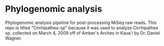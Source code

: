 # Phylogenomic analysis
 Phylogenomic analysis pipeline for post-processing MiSeq raw reads. 
 This repo is titled "Cirrhipathes-sp" because it was used to analyze Cirrhipathes sp. collected on March 4, 2009 off of Amber's Arches in Kaua'i by Dr. Daniel Wagner. 
 
 
